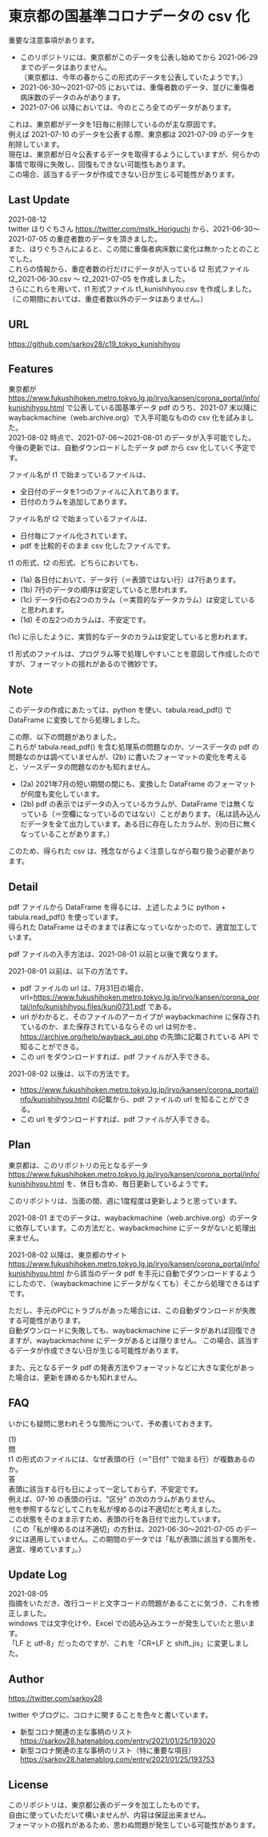 # 東京都の国基準コロナデータの csv 化

重要な注意事項があります。  
- このリポジトリには、東京都がこのデータを公表し始めてから 2021-06-29 までのデータはありません。  
（東京都は、今年の春からこの形式のデータを公表していたようです。）
- 2021-06-30〜2021-07-05 においては、重傷者数のデータ、並びに重傷者病床数のデータのみがあります。
- 2021-07-06 以降においては、今のところ全てのデータがあります。

これは、東京都がデータを1日毎に削除しているのが主な原因です。  
例えば 2021-07-10 のデータを公表する際、東京都は 2021-07-09 のデータを削除しています。  
現在は、東京都が日々公表するデータを取得するようにしていますが、何らかの事情で取得に失敗し、回復もできない可能性もあります。  
この場合、該当するデータが作成できない日が生じる可能性があります。

## Last Update

2021-08-12  
twitter ほりぐちさん https://twitter.com/mstk_Horiguchi から、2021-06-30〜2021-07-05 の重症者数のデータを頂きました。  
また、ほりぐちさんによると、この間に重傷者病床数に変化は無かったとのことでした。  
これらの情報から、重症者数の行だけにデータが入っている t2 形式ファイル t2_2021-06-30.csv 〜 t2_2021-07-05 を作成しました。  
さらにこれらを用いて、t1 形式ファイル t1_kunishihyou.csv を作成しました。  
（この期間においては、重症者数以外のデータはありません。）

## URL

https://github.com/sarkov28/c19_tokyo_kunishihyou

## Features

東京都が https://www.fukushihoken.metro.tokyo.lg.jp/iryo/kansen/corona_portal/info/kunishihyou.html で公表している国基準データ pdf のうち、2021-07 末以降に waybackmachine（web.archive.org）で入手可能なものの csv 化を試みました。  
2021-08-02 時点で、2021-07-06〜2021-08-01 のデータが入手可能でした。  
今後の更新では、自動ダウンロードしたデータ pdf から csv 化していく予定です。

ファイル名が t1 で始まっているファイルは、
- 全日付のデータを1つのファイルに入れてあります。
- 日付のカラムを追加してあります。

ファイル名が t2 で始まっているファイルは、
- 日付毎にファイル化されています。
- pdf を比較的そのまま csv 化したファイルです。

t1 の形式、t2 の形式、どちらにおいても、
- (1a) 各日付において、データ行（＝表頭ではない行）は7行あります。
- (1b) 7行のデータの順序は安定していると思われます。
- (1c) データ行の右2つのカラム（＝実質的なデータカラム）は安定していると思われます。
- (1d) その左2つのカラムは、不安定です。

(1c) に示したように、実質的なデータのカラムは安定していると思われます。

t1 形式のファイルは、プログラム等で処理しやすいことを意図して作成したのですが、フォーマットの揺れがあるので微妙です。

## Note

このデータの作成にあたっては、python を使い、tabula.read_pdf() で DataFrame に変換してから処理しました。

この際、以下の問題がありました。  
これらが tabula.read_pdf() を含む処理系の問題なのか、ソースデータの pdf の問題なのかは調べていませんが、(2b) に書いたフォーマットの変化を考えると、ソースデータの問題なのかも知れません。

- (2a) 2021年7月の短い期間の間にも、変換した DataFrame のフォーマットが何度も変化しています。
- (2b) pdf の表示ではデータの入っているカラムが、DataFrame では無くなっている（＝空欄になっているのではない）ことがあります。（私は読み込んだデータを全て出力しています。ある日に存在したカラムが、別の日に無くなっていることがあります。）

このため、得られた csv は、残念ながらよく注意しながら取り扱う必要があります。

## Detail

pdf ファイルから DataFrame を得るには、上述したように python + tabula.read_pdf() を使っています。  
得られた DataFrame はそのままでは表になっていなかったので、適宜加工しています。

pdf ファイルの入手方法は、2021-08-01 以前と以後で異なります。

2021-08-01 以前は、以下の方法です。
- pdf ファイルの url は、7月31日の場合、url=https://www.fukushihoken.metro.tokyo.lg.jp/iryo/kansen/corona_portal/info/kunishihyou.files/kuni0731.pdf である。
- url がわかると、そのファイルのアーカイブが waybackmachine に保存されているのか、また保存されているならその url は何かを、https://archive.org/help/wayback_api.php の先頭に記載されている API で知ることができる。
- この url をダウンロードすれば、pdf ファイルが入手できる。

2021-08-02 以後は、以下の方法です。
- https://www.fukushihoken.metro.tokyo.lg.jp/iryo/kansen/corona_portal/info/kunishihyou.html の記載から、pdf ファイルの url を知ることができる。
- この url をダウンロードすれば、pdf ファイルが入手できる。

## Plan

東京都は、このリポジトリの元となるデータ
https://www.fukushihoken.metro.tokyo.lg.jp/iryo/kansen/corona_portal/info/kunishihyou.html
を、休日も含め、毎日更新しているようです。

このリポジトリは、当面の間、週に1度程度は更新しようと思っています。

2021-08-01 までのデータは、waybackmachine（web.archive.org）のデータに依存しています。この方法だと、waybackmachine にデータがないと処理出来ません。

2021-08-02 以降は、東京都のサイト https://www.fukushihoken.metro.tokyo.lg.jp/iryo/kansen/corona_portal/info/kunishihyou.html から該当のデータ pdf を手元に自動でダウンロードするようにしたので、（waybackmachine にデータがなくても）そこから処理できるはずです。

ただし、手元のPCにトラブルがあった場合には、この自動ダウンロードが失敗する可能性があります。  
自動ダウンロードに失敗しても、waybackmachine にデータがあれば回復できますが、waybackmachine にデータがあるとは限りません。
この場合、該当するデータが作成できない日が生じる可能性があります。

また、元となるデータ pdf の発表方法やフォーマットなどに大きな変化があった場合は、更新を諦めるかも知れません。

## FAQ

いかにも疑問に思われそうな箇所について、予め書いておきます。

(1)  
問  
t1 の形式のファイルには、なぜ表頭の行（＝"日付" で始まる行）が複数あるのか。  
答  
表頭に該当する行も日によって一定しておらず、不安定です。  
例えば、07-16 の表頭の行は、"区分" の次のカラムがありません。  
他を参照するなどしてこれを私が埋めるのは不適切だと考えました。  
この状態をそのまま示すため、表頭の行を各日付で出力しています。  
（この「私が埋めるのは不適切」の方針は、2021-06-30〜2021-07-05 のデータには適用していません。この期間のデータでは「私が表頭に該当する箇所を、適宜、埋めています」。）  

## Update Log

2021-08-05  
指摘をいただき、改行コードと文字コードの問題があることに気づき、これを修正しました。  
windows では文字化けや、Excel での読み込みエラーが発生していたと思います。  
「LF と utf-8」だったのですが、これを「CR+LF と shift_jis」に変更しました。  

## Author

https://twitter.com/sarkov28

twitter やブログに、コロナに関することを色々と書いています。

- 新型コロナ関連の主な事柄のリスト  
  https://sarkov28.hatenablog.com/entry/2021/01/25/193020
- 新型コロナ関連の主な事柄のリスト（特に重要な項目）  
  https://sarkov28.hatenablog.com/entry/2021/01/25/193753

## License

このリポジトリは、東京都公表のデータを加工したものです。  
自由に使っていただいて構いませんが、内容は保証出来ません。  
フォーマットの揺れがあるため、思わぬ問題が発生している可能性があります。
